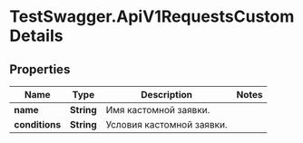 # TestSwagger.ApiV1RequestsCustomDetails

## Properties

Name | Type | Description | Notes
------------ | ------------- | ------------- | -------------
**name** | **String** | Имя кастомной заявки. | 
**conditions** | **String** | Условия кастомной заявки. | 


